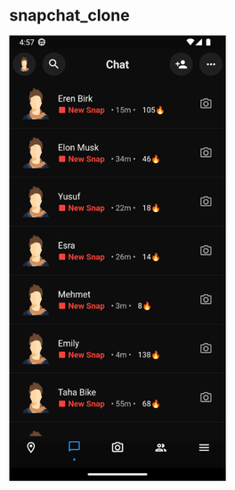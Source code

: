 # snapchat_clone

<img style="text-align:center" height=800 src="https://raw.githubusercontent.com/erhangocen/snapchat-clone/master/project_images/Screenshot_1671579419.png"></img>

